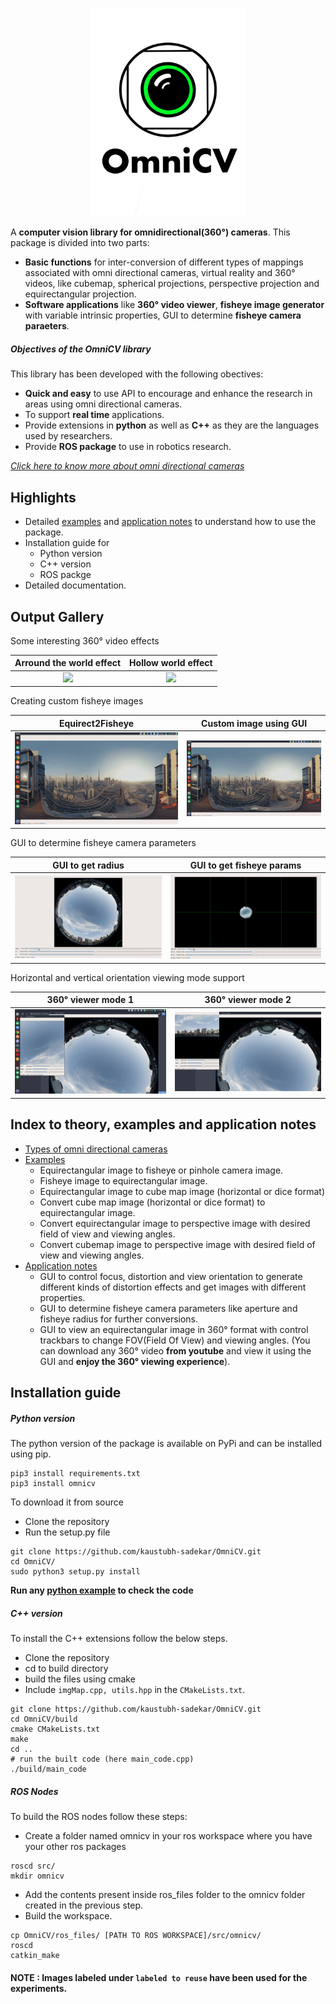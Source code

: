 <p align="center">
  <img width="250" src="logo.png">
</p>

A **computer vision library for omnidirectional(360&deg;) cameras**. This package is divided into two parts:
* **Basic functions** for inter-conversion of different types of mappings associated with omni directional cameras, virtual reality and 360&deg; videos, like cubemap, spherical projections, perspective projection and equirectangular projection.
* **Software applications** like **360&deg; video viewer**, **fisheye image generator** with variable intrinsic properties, GUI to determine **fisheye camera paraeters**.

##### Objectives of the OmniCV library
This library has been developed with the following obectives:
* **Quick and easy** to use API to encourage and enhance the research in areas using omni directional cameras.
* To support **real time** applications.
* Provide extensions in **python** as well as **C++** as they are the languages used by researchers.
* Provide **ROS package** to use in robotics research.

[*Click here to know more about omni directional cameras*](omnidir-cameras.md)

## Highlights 
* Detailed [examples](Examples/README.md) and [application notes](applications/README.md) to understand how to use the package.
* Installation guide for 
  * Python version
  * C++ version
  * ROS packge
* Detailed documentation.

## Output Gallery

Some interesting 360&deg; video effects

Arround the world effect             |  Hollow world effect 
:-------------------------:|:-------------------------:
![](gifs/eqrect2FisheyeFet2.gif)  |  ![](gifs/eqrect2FisheyeFet1.gif)

Creating custom fisheye images 

Equirect2Fisheye             |  Custom image using GUI 
:-------------------------:|:-------------------------:
![](gifs/eqrect2fisheye.gif)  |  ![](gifs/eqrect2Fisheye.gif)

GUI to determine fisheye camera parameters

GUI to get radius        |  GUI to get fisheye params
:-------------------------:|:-------------------------:
![](gifs/getRadius.gif)  |  ![](gifs/FisheyeParams.gif)

Horizontal and vertical orientation viewing mode support

360&deg; viewer mode 1        |  360&deg; viewer mode 2
:-------------------------:|:-------------------------:
![](gifs/360Viewer2.gif)  |  ![](gifs/360Viewer3.gif)


## Index to theory, examples and application notes
* [Types of omni directional cameras](omnidir-cameras.md)
* [Examples](Examples/README.md)
  * Equirectangular image to fisheye or pinhole camera image.
  * Fisheye image to equirectangular image.
  * Equirectangular image to cube map image (horizontal or dice format)
  * Convert cube map image (horizontal or dice format) to equirectangular image.
  * Convert equirectangular image to perspective image with desired field of view and viewing angles.
  * Convert cubemap image to perspective image with desired field of view and viewing angles.
* [Application notes](applications/README.md)
  * GUI to control focus, distortion and view orientation to generate different kinds of distortion effects and get images with different properties.
  * GUI to determine fisheye camera parameters like aperture and fisheye radius for further conversions.
  * GUI to view an equirectangular image in 360&deg; format with control trackbars to change FOV(Field Of View) and viewing angles. (You can download any 360&deg; video **from youtube** and view it using the GUI and **enjoy the 360&deg; viewing experience**).

## Installation guide
##### Python version
The python version of the package is available on PyPi and can be installed using pip.
```shell
pip3 install requirements.txt
pip3 install omnicv
```

To download it from source 
* Clone the repository
* Run the setup.py file
```shell
git clone https://github.com/kaustubh-sadekar/OmniCV.git
cd OmniCV/
sudo python3 setup.py install
```
**Run any [python example](Examples/README.md) to check the code**

##### C++ version
To install the C++ extensions follow the below steps.
* Clone the repository
* cd to build directory
* build the files using cmake
* Include `imgMap.cpp, utils.hpp` in the `CMakeLists.txt`.
```shell
git clone https://github.com/kaustubh-sadekar/OmniCV.git
cd OmniCV/build
cmake CMakeLists.txt
make
cd ..
# run the built code (here main_code.cpp)
./build/main_code
```
##### ROS Nodes
To build the ROS nodes follow these steps:
* Create a folder named omnicv in your ros workspace where you have your other ros packages

```shell
roscd src/
mkdir omnicv
```
* Add the contents present inside ros_files folder to the omnicv folder created in the previous step.
* Build the workspace.

```shell
cp OmniCV/ros_files/ [PATH TO ROS WORKSPACE]/src/omnicv/
roscd
catkin_make
```

#### NOTE : Images labeled under `labeled to reuse` have been used for the experiments.

